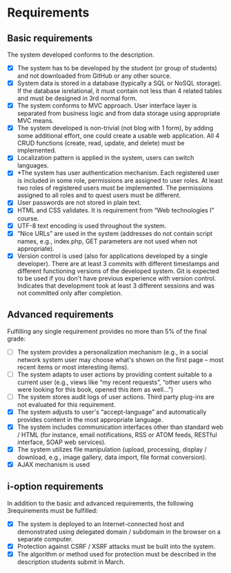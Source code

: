 # Requirements
## Basic requirements

The system developed conforms to the description.
- [x] The system has to be developed by the student (or group of students) and not downloaded from GitHub
or any other source.
- [x] System data is stored in a database (typically a SQL or NoSQL storage). If the database isrelational, it must
contain not less than 4 related tables and must be designed in 3rd normal form.
- [x] The system conforms to MVC approach. User interface layer is separated from business logic and from
data storage using appropriate MVC means.
- [x] The system developed is non-trivial (not blog with 1 form), by adding some additional effort, one could
create a usable web application. All 4 CRUD functions (create, read, update, and delete) must be
implemented.
- [x] Localization pattern is applied in the system, users can switch languages.
- [x] *The system has user authentication mechanism. Each registered user is included in some role, permissions
are assigned to user roles. At least two roles of registered users must be implemented. The permissions
assigned to all roles and to quest users must be different.
- [x] User passwords are not stored in plain text.
- [x] HTML and CSS validates. It is requirement from “Web technologies I” course.
- [x] UTF-8 text encoding is used throughout the system.
- [x] ”Nice URLs” are used in the system (addresses do not contain script names, e.g., index.php, GET
parameters are not used when not appropriate).
- [x] Version control is used (also for applications developed by a single developer). There are at least 3
commits with different timestamps and different functioning versions of the developed system. Git is
expected to be used if you don't have previous experience with version control. Indicates that
development took at least 3 different sessions and was not committed only after completion.

## Advanced requirements
Fulfilling any single requirement provides no more than 5% of the final grade:
- [ ] The system provides a personalization mechanism (e.g., in a social network system user may choose
what's shown on the first page – most recent items or most interesting items).
- [ ] The system adapts to user actions by providing content suitable to a current user (e.g., views like “my
recent requests”, “other users who were looking for this book, opened this item as well...”)
- [ ] The system stores audit logs of user actions. Third party plug-ins are not evaluated for this requirement.
- [x] The system adjusts to user's “accept-language” and automatically provides content in the most
appropriate language.
- [x] The system includes communication interfaces other than standard web / HTML (for instance, email
notifications, RSS or ATOM feeds, RESTful interface, SOAP web services).
- [x] The system utilizes file manipulation (upload, processing, display / download, e.g., image gallery, data
import, file format conversion).
- [x] AJAX mechanism is used

## i-option requirements
In addition to the basic and advanced requirements, the following 3requirements must be fulfilled:
- [x] The system is deployed to an Internet-connected host and demonstrated using delegated domain /
subdomain in the browser on a separate computer.
- [x] Protection against CSRF / XSRF attacks must be built into the system.
- [x] The algorithm or method used for protection must be described in the description students submit in
March.
